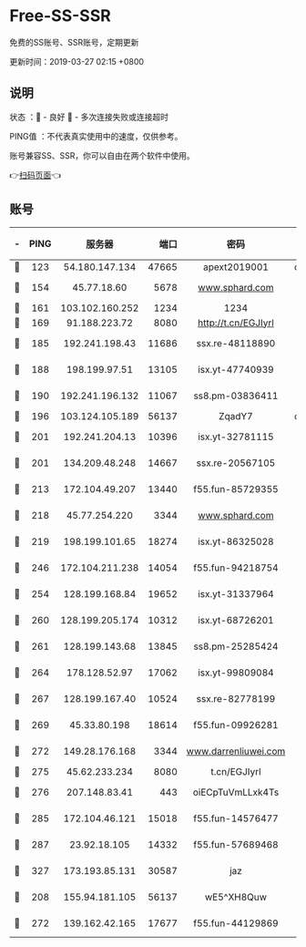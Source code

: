 # Free-SS-SSR

免费的SS账号、SSR账号，定期更新

更新时间：2019-03-27 02:15 +0800

## 说明

状态     ：🙂 - 良好 🙁 - 多次连接失败或连接超时

PING值   ：不代表真实使用中的速度，仅供参考。

账号兼容SS、SSR，你可以自由在两个软件中使用。

👉[扫码页面](https://liesauer.github.io/Free-SS-SSR/)👈

## 账号

|-|PING|服务器|端口|密码|加密方式|区域|
|:----:|:----:|:-----:|-----:|:----:|:----:|:----:|
|🙂|123|54.180.147.134|47665|apext2019001|chacha20|KR|
|🙂|154|45.77.18.60|5678|www.sphard.com|aes-256-cfb|JP|
|🙂|161|103.102.160.252|1234|1234|rc4-md5|JP|
|🙂|169|91.188.223.72|8080|http://t.cn/EGJIyrl|rc4-md5|RU|
|🙂|185|192.241.198.43|11686|ssx.re-48118890|aes-256-cfb|US|
|🙂|188|198.199.97.51|13105|isx.yt-47740939|aes-256-cfb|US|
|🙂|190|192.241.196.132|11067|ss8.pm-03836411|aes-256-cfb|US|
|🙂|196|103.124.105.189|56137|ZqadY7|chacha20|US|
|🙂|201|192.241.204.13|10396|isx.yt-32781115|aes-256-cfb|US|
|🙂|201|134.209.48.248|14667|ssx.re-20567105|aes-256-cfb|US|
|🙂|213|172.104.49.207|13440|f55.fun-85729355|aes-256-cfb|SG|
|🙂|218|45.77.254.220|3344|www.sphard.com|aes-256-cfb|SG|
|🙂|219|198.199.101.65|18274|isx.yt-86325028|aes-256-cfb|US|
|🙂|246|172.104.211.238|14054|f55.fun-94218754|aes-256-cfb|US|
|🙂|254|128.199.168.84|19652|isx.yt-31337964|aes-256-cfb|SG|
|🙂|260|128.199.205.174|10312|isx.yt-68726201|aes-256-cfb|SG|
|🙂|261|128.199.143.68|13845|ss8.pm-25285424|aes-256-cfb|SG|
|🙂|264|178.128.52.97|17062|isx.yt-99809084|aes-256-cfb|SG|
|🙂|267|128.199.167.40|10524|ssx.re-82778199|aes-256-cfb|SG|
|🙂|269|45.33.80.198|18614|f55.fun-09926281|aes-256-cfb|US|
|🙂|272|149.28.176.168|3344|www.darrenliuwei.com|aes-256-cfb|AU|
|🙂|275|45.62.233.234|8080|t.cn/EGJIyrl|rc4-md5|CA|
|🙂|276|207.148.83.41|443|oiECpTuVmLLxk4Ts|aes-256-cfb|AU|
|🙂|285|172.104.46.121|15018|f55.fun-14576477|aes-256-cfb|SG|
|🙂|287|23.92.18.105|14332|f55.fun-57689468|aes-256-cfb|US|
|🙂|327|173.193.85.131|30587|jaz|aes-256-cfb|US|
|🙂|208|155.94.181.105|56137|wE5^XH8Quw|aes-256-cfb|US|
|🙂|272|139.162.42.165|17677|f55.fun-44129869|aes-256-cfb|SG|
